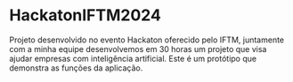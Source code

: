 # HackatonIFTM2024
Projeto desenvolvido no evento Hackaton oferecido pelo IFTM, juntamente com a minha equipe desenvolvemos em 30 horas um projeto que visa ajudar empresas com inteligência artificial. Este é um protótipo que demonstra as funções da aplicação.
